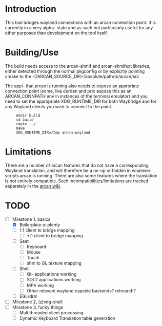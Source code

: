 Introduction
====
This tool bridges wayland connections with an arcan connection point. It is
currently in a very alpha- state and as such not particularly useful for any
other purposes than development on the tool itself.

Building/Use
====
The build needs access to the arcan-shmif and arcan-shmifext libraries,
either detected through the normal pkgconfig or by explicitly pointing
cmake to the -DARCAN\_SOURCE\_DIR=/absolute/path/to/arcan/src

The appl- that arcan is running also needs to expose an approriate connection
point (some, like durden and prio expose this as an ARCAN\_CONNPATH env in
instances of the terminal emulator) and you need to set the appropriate
XDG\_RUNTIME\_DIR for both Waybridge and for any Wayland clients you wish to
connect to the point.

         mkdir build
         cd build
         cmake ../
         make
         XDG_RUNTIME_DIR=/tmp arcan-wayland

Limitations
====
There are a number of arcan features that do not have a corresponding
Wayland translation, and will therefore be a no-op or hidden in whatever
scripts arcan is running. There are also some features where the translation
is not entirely compatible. Such incompatibilities/limitations are tracked
separately in the [arcan wiki](https://github.com/letoram/arcan/wiki/wayland).

TODO
====
- [ ] Milestone 1, basics
  - [x] Boilerplate-a-plenty
  - [ ] 1:1 client to bridge mapping
    - [ ] \*:1 client to bridge mapping
  - [ ] Seat
    - [ ] Keyboard
    - [ ] Mouse
    - [ ] Touch
    - [ ] shm to GL texture mapping
  - [ ] Shell
    - [ ] Qt- applications working
    - [ ] SDL2 applications working
    - [ ] MPV working
    - [ ] Other relevant wayland capable backends? retroarch?
  - [ ] EGL/drm

- [ ] Milestone 2, (z)xdg-shell
- [ ] Milestone 3, funky things
  - [ ] Multithreaded client processing
  - [ ] Dynamic Keyboard Translation table generation
